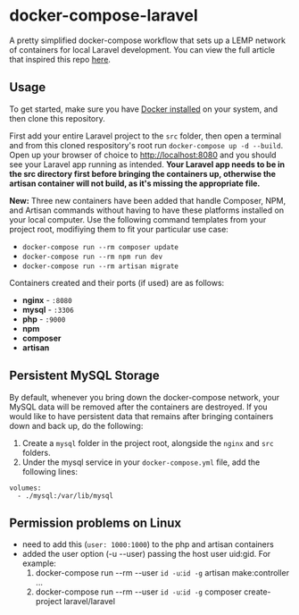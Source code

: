 # docker-compose-laravel
A pretty simplified docker-compose workflow that sets up a LEMP network of containers for local Laravel development. You can view the full article that inspired this repo [here](https://medium.com/@aschmelyun).


## Usage

To get started, make sure you have [Docker installed](https://docs.docker.com/docker-for-mac/install/) on your system, and then clone this repository.

First add your entire Laravel project to the `src` folder, then open a terminal and from this cloned respository's root run `docker-compose up -d --build`. Open up your browser of choice to [http://localhost:8080](http://localhost:8080) and you should see your Laravel app running as intended. **Your Laravel app needs to be in the src directory first before bringing the containers up, otherwise the artisan container will not build, as it's missing the appropriate file.** 

**New:** Three new containers have been added that handle Composer, NPM, and Artisan commands without having to have these platforms installed on your local computer. Use the following command templates from your project root, modifiying them to fit your particular use case:

- `docker-compose run --rm composer update`
- `docker-compose run --rm npm run dev`
- `docker-compose run --rm artisan migrate` 

Containers created and their ports (if used) are as follows:

- **nginx** - `:8080`
- **mysql** - `:3306`
- **php** - `:9000`
- **npm**
- **composer**
- **artisan**

## Persistent MySQL Storage

By default, whenever you bring down the docker-compose network, your MySQL data will be removed after the containers are destroyed. If you would like to have persistent data that remains after bringing containers down and back up, do the following:

1. Create a `mysql` folder in the project root, alongside the `nginx` and `src` folders.
2. Under the mysql service in your `docker-compose.yml` file, add the following lines:

```
volumes:
  - ./mysql:/var/lib/mysql
```
## Permission problems on Linux
- need to add this (`user: 1000:1000`) to the php and artisan containers
- added the user option (-u --user) passing the host user uid:gid. For example:
  1. docker-compose run --rm --user `id -u`:`id -g` artisan make:controller ...
  2. docker-compose run --rm --user `id -u`:`id -g` composer create-project laravel/laravel 
